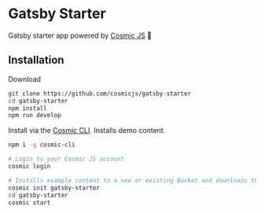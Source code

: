 # Gatsby Starter
Gatsby starter app powered by [Cosmic JS](https://cosmicjs.com) 🚀

## Installation
Download
```bash
git clone https://github.com/cosmicjs/gatsby-starter
cd gatsby-starter
npm install
npm run develop
```

Install via the [Cosmic CLI](https://github.com/cosmicjs/cosmic-cli). Installs demo content.
```bash
npm i -g cosmic-cli

# Login to your Cosmic JS account
cosmic login

# Installs example content to a new or existing Bucket and downloads the app locally
cosmic init gatsby-starter
cd gatsby-starter
cosmic start
```
